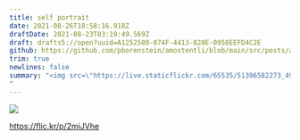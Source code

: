```yaml
---
title: self portrait
date: 2021-08-26T18:58:16.918Z
draftDate: 2021-08-23T03:19:49.569Z
draft: drafts5://open?uuid=A1252580-074F-4413-828E-0958EEFD4C2E
github: https://github.com/pborenstein/amoxtentli/blob/main/src/posts/a1252580-074f-4413-828e-0958eefd4c2e.md
trim: true
newlines: false
summary: "<img src=\"https://live.staticflickr.com/65535/51396582273_496e415cdb.jpg\" style=\"object-fit: contain\">
"
---
```



<img src="https://live.staticflickr.com/65535/51396582273_496e415cdb.jpg" style="object-fit: contain">


https://flic.kr/p/2miJVhe
